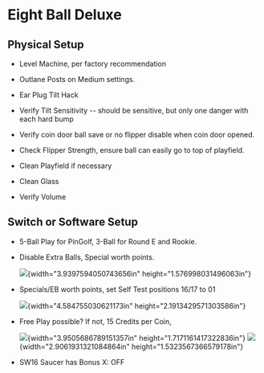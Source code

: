 # Eight Ball Deluxe

## Physical Setup

-   Level Machine, per factory recommendation

-   Outlane Posts on Medium settings.

-   Ear Plug Tilt Hack

-   Verify Tilt Sensitivity -- should be sensitive, but only one danger with each hard bump

-   Verify coin door ball save or no flipper disable when coin door opened.

-   Check Flipper Strength, ensure ball can easily go to top of playfield.

-   Clean Playfield if necessary

-   Clean Glass

-   Verify Volume

## Switch or Software Setup

-   5-Ball Play for PinGolf, 3-Ball for Round E and Rookie.

-   Disable Extra Balls, Special worth points.

    ![](media/image1.png){width="3.9397594050743656in" height="1.576998031496063in"}

-   Specials/EB worth points, set Self Test positions 16/17 to 01

    ![](media/image2.png){width="4.584755030621173in" height="2.1913429571303586in"}

-   Free Play possible? If not, 15 Credits per Coin,

    ![](media/image3.png){width="3.9505686789151357in" height="1.7171161417322836in"} ![](media/image4.png){width="2.9061931321084864in" height="1.5323567366579178in"}

-   SW16 Saucer has Bonus X: OFF

